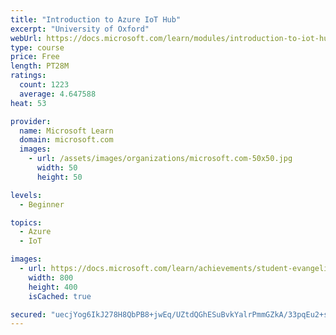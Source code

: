 ```yaml
---
title: "Introduction to Azure IoT Hub"
excerpt: "University of Oxford"
webUrl: https://docs.microsoft.com/learn/modules/introduction-to-iot-hub/
type: course
price: Free
length: PT28M
ratings:
  count: 1223
  average: 4.647588
heat: 53

provider:
  name: Microsoft Learn
  domain: microsoft.com
  images:
    - url: /assets/images/organizations/microsoft.com-50x50.jpg
      width: 50
      height: 50

levels:
  - Beginner

topics:
  - Azure
  - IoT

images:
  - url: https://docs.microsoft.com/learn/achievements/student-evangelism/introduction-to-iot-hub-social.png
    width: 800
    height: 400
    isCached: true

secured: "uecjYog6IkJ278H8QbPB8+jwEq/UZtdQGhESuBvkYalrPmmGZkA/33pqEu2+s7z24cESjKn3q8uhNWe0F8mlSmWODHZP46I6Kfhp0o2/eRr/RB/lrE6fth2aNhrcDa4ZvjVi0cmQr0OJhaD1FjvNVH6AAsVdy7XOBnjiqXFwYYgp3XU5F6L7fc9xGExYLHrMmXI72cRgSCrMnwf699xdejReWysINRptATwGoMvmEzGoPY1ygjBgrVo0nHB2IOPkPO28oB2/GEQI/HWGqA6Hz4zNrmCPLENv13XIJw66PDC8awvy5LuJzIVa/iORHNrflm5fP3lMQ8hBblilwwWkCdHtgLKCmQ7w4SoXu6Ijx2ZP4mckovAdXDXpT4REz53DvH0XsX8zLBCoS/PKmgF+Fs9vxn3SNUthd7LCXL1Zt/A=;lN2LrAGcmrvMx8DXS38+mw=="
---
```


